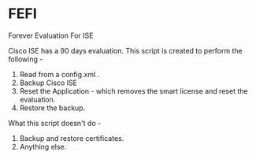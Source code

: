 # FEFI
Forever Evaluation For ISE

Cisco ISE has a 90 days evaluation. 
This script is created to perform the following - 
1. Read from a config.xml .
2. Backup Cisco ISE
3. Reset the Application - which removes the smart license and reset the evaluation.
4. Restore the backup. 

What this script doesn't do - 
1. Backup and restore certificates.
2. Anything else.
